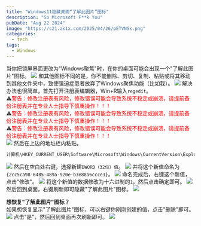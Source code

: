 ```yaml
---
title: "Windows11隐藏桌面“了解此图片”图标"
description: "So Microsoft F**k You"
pubDate: "Aug 22 2024"
image: "https://s21.ax1x.com/2025/04/26/pETVNSx.png"
categories:
  - tech
tags:
  - Windows
---
```

当你把锁屏界面更改为"Windows聚焦"时，在你的桌面可能会出现一个"了解此图片"图标。
![](https://pic.imgdb.cn/item/66befd0ed9c307b7e95f1941.png)
和其他图标不同的是，你不能删除、剪切、复制、粘贴或将其移动到其他文件夹中，致使强迫症患者放弃了Windows聚焦功能（比如我）。
![](https://pic.imgdb.cn/item/66befdd0d9c307b7e95fc4c2.png)
解决办法也很简单，首先打开注册表编辑器，Win+R输入`regedit`。  
⚠️<font color=FF0000>警告：修改注册表有风险，修改错误可能会导致系统不稳定或崩溃，请提前备份注册表并在专业人士指导下慎重操作！！！</font>  
⚠️<font color=FF0000>警告：修改注册表有风险，修改错误可能会导致系统不稳定或崩溃，请提前备份注册表并在专业人士指导下慎重操作！！！</font>  
⚠️<font color=FF0000>警告：修改注册表有风险，修改错误可能会导致系统不稳定或崩溃，请提前备份注册表并在专业人士指导下慎重操作！！！</font>  
![](https://pic.imgdb.cn/item/66befe3bd9c307b7e9602d9a.png)
然后在上边的地址栏内粘贴。  
```txt
计算机\HKEY_CURRENT_USER\Software\Microsoft\Windows\CurrentVersion\Explorer\HideDesktopIcons\NewStartPanel
```
![](https://pic.imgdb.cn/item/66beff19d9c307b7e960f3ff.png)
然后在空白处右键，选择新建`DWORD（32位）值`。
![](https://pic.imgdb.cn/item/66beff2ad9c307b7e9610272.png)
并将这个新值命名为`{2cc5ca98-6485-489a-920e-b3e88a6ccce3}`。
![](https://pic.imgdb.cn/item/66beff89d9c307b7e9614e8d.png)
命名完成后，右键这个新值，点击"修改"。
![](https://pic.imgdb.cn/item/66beffc8d9c307b7e9618289.png)
将这个新值的数据修改为十六进制的`1`，然后点击确定即可。
![](https://pic.imgdb.cn/item/66bf0009d9c307b7e961b5b9.png)
然后回到桌面，右键刷新即可隐藏"了解此图片"图标。
![](https://pic.imgdb.cn/item/66bf005ed9c307b7e961fdde.png)

**想恢复"了解此图片"图标？**  
如果想恢复显示"了解此图片"图标，可以右键你刚刚创建的值，点击"删除"即可。
![](https://pic.imgdb.cn/item/66bf00c9d9c307b7e9625dd3.png)
点击"是"，然后回到桌面再次刷新即可。
![](https://pic.imgdb.cn/item/66bf00d3d9c307b7e9626623.png)
